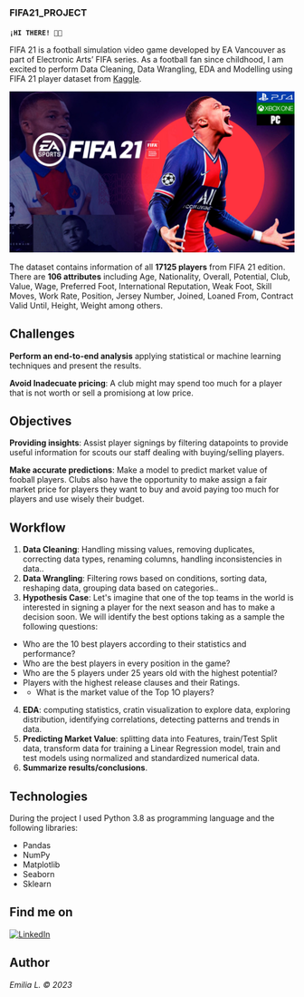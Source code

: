 ### FIFA21_PROJECT 

**`¡HI THERE! 👋🏼`**
 
FIFA 21 is a football simulation video game developed by EA Vancouver as part of Electronic Arts’ FIFA series. As a football fan since childhood, I am excited to perform Data Cleaning, Data Wrangling, EDA and Modelling using FIFA 21 player dataset from [Kaggle](https://www.kaggle.com/datasets/ekrembayar/fifa-21-complete-player-dataset?select=fifa21_male2.csv).

![](https://github.com/EmiliaLopez/FIFA21_DA_PROJECT/blob/main/fifa.jpg)

The dataset contains information of all **17125 players** from FIFA 21 edition. There are **106 attributes** including Age, Nationality, Overall, Potential, Club, Value, Wage, Preferred Foot, International Reputation, Weak Foot, Skill Moves, Work Rate, Position, Jersey Number, Joined, Loaned From, Contract Valid Until, Height, Weight among others.

## Challenges
**Perform an end-to-end analysis** applying statistical or machine learning techniques and present the results.

**Avoid Inadecuate pricing**: A club might may spend too much for a player that is not worth or sell a promisiong at low price.

## Objectives
**Providing insights**: Assist player signings by filtering datapoints to provide useful information for scouts our staff dealing with buying/selling players.

**Make accurate predictions**: Make a model to predict market value of fooball players. Clubs also have the opportunity to make assign a fair market price for players they want to buy and avoid paying too much for players and use wisely their budget.

## Workflow
1. **Data Cleaning**: Handling missing values, removing duplicates, correcting data types, renaming columns, handling inconsistencies in data..
2. **Data Wrangling**: Filtering rows based on conditions, sorting data, reshaping data, grouping data based on categories..
3. **Hypothesis Case**: 
  Let's imagine that one of the top teams in the world is interested in signing a player for the next season and has to make a decision soon. We will identify the best options taking as a sample the following questions:
  
- Who are the 10 best players according to their statistics and performance?
- Who are the  best players in every position in the game?
- Who are the 5 players under 25 years old with the highest potential?
- Players with the highest release clauses and their Ratings.
- - What is the market value of the Top 1O players?

4. **EDA**: computing statistics, cratin visualization to explore data, exploring distribution, identifying correlations, detecting patterns and trends in data.
5. **Predicting Market Value**: splitting data into Features, train/Test Split data, transform data for training a Linear Regression model, train and test models using normalized and standardized numerical data.
6. **Summarize results/conclusions**.

## Technologies 

During the project I used Python 3.8 as programming language and the following libraries:

- Pandas
- NumPy
- Matplotlib
- Seaborn
- Sklearn

## Find me on 

[![LinkedIn](https://shields.io/badge/LinkedIn-0077B5?style=for-the-badge&logo=linkedin&logoColor=white)](https://www.linkedin.com/in/emilia-l%C3%B3pez-reviriego/)

## Author

*Emilia L. © 2023*
